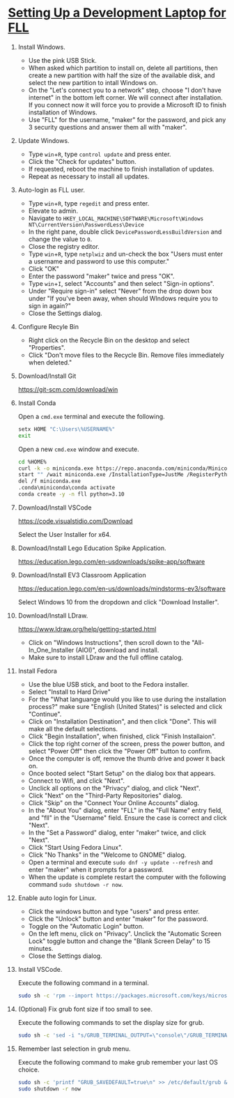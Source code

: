 # [Setting Up a Development Laptop for FLL](../README.md)

1. Install Windows.

    * Use the pink USB Stick.
    * When asked which partition to install on, delete all partitions, then create a new partition with half the size of the available disk, and select the new partition to intall Windows on.
    * On the "Let's connect you to a network" step, choose "I don't have internet" in the bottom left corner.  We will connect after installation.  If you connect now it will force you to provide a Microsoft ID to finish installation of Windows.
    * Use "FLL" for the username, "maker" for the password, and pick any 3 security questions and answer them all with "maker".

1. Update Windows.

    * Type `win`+`R`, type `control update` and press enter.
    * Click the "Check for updates" button.
    * If requested, reboot the machine to finish installation of updates.
    * Repeat as necessary to install all updates.

1. Auto-login as FLL user.

    * Type `win`+`R`, type `regedit` and press enter.
    * Elevate to admin.
    * Navigate to `HKEY_LOCAL_MACHINE\SOFTWARE\Microsoft\Windows NT\CurrentVersion\PasswordLess\Device`
    * In the right pane, double click `DevicePasswordLessBuildVersion` and change the value to `0`.
    * Close the registry editor.
    * Type `win`+`R`, type `netplwiz` and un-check the box "Users must enter a username and password to use this computer."
    * Click "OK"
    * Enter the password "maker" twice and press "OK".
    * Type `win`+`I`, select "Accounts" and then select "Sign-in options".
    * Under "Require sign-in" select "Never" from the drop down box under "If you've been away, when should WIndows require you to sign in again?"
    * Close the Settings dialog.

1. Configure Recyle Bin

    * Right click on the Recycle Bin on the desktop and select "Properties".
    * Click "Don't move files to the Recycle Bin.  Remove files immediately when deleted."

1. Download/Install Git

    <https://git-scm.com/download/win>

1. Install Conda

    Open a `cmd.exe` terminal and execute the following.

    ```bash
    setx HOME "C:\Users\%USERNAME%"
    exit
    ```

    Open a new `cmd.exe` window and execute.

    ```bash
    cd %HOME%
    curl -k -o miniconda.exe https://repo.anaconda.com/miniconda/Miniconda3-py310_23.1.0-1-Windows-x86_64.exe
    start "" /wait miniconda.exe /InstallationType=JustMe /RegisterPython=0 /S /D=%HOME%\.conda
    del /f miniconda.exe
    .conda\miniconda\conda activate
    conda create -y -n fll python=3.10
    ```

1. Download/Install VSCode

    <https://code.visualstidio.com/Download>

    Select the User Installer for x64.

1. Download/Install Lego Education Spike Application.

    <https://education.lego.com/en-usdownloads/spike-app/software>

1. Download/Install EV3 Classroom Application

    <https://education.lego.com/en-us/downloads/mindstorms-ev3/software>

    Select Windows 10 from the dropdown and click "Download Installer".

1. Download/Install LDraw.

    <https://www.ldraw.org/help/getting-started.html>

    * Click on "Windows Instructions", then scroll down to the "All-In_One_Installer (AIOI)", download and install.
    * Make sure to install LDraw and the full offline catalog.

1. Install Fedora

    * Use the blue USB stick, and boot to the Fedora installer.
    * Select "Install to Hard Drive"
    * For the "What languange would you like to use during the installation process?" make sure "English (United States)" is selected and click "Continue".
    * Click on "Installation Destination", and then click "Done".  This will make all the default selections.
    * Click "Begin Installation", when finished, click "Finish Installaion".
    * Click the top right corner of the screen, press the power button, and select "Power Off" then click the "Power Off" button to confirm.
    * Once the computer is off, remove the thumb drive and power it back on.
    * Once booted select "Start Setup" on the dialog box that appears.
    * Connect to Wifi, and click "Next".
    * Unclick all options on the "Privacy" dialog, and click "Next".
    * Click "Next" on the "Third-Party Repositories" dialog.
    * Click "Skip" on the "Connect Your Online Accounts" dialog.
    * In the "About You" dialog, enter "FLL" in the "Full Name" entry field, and "fll" in the "Username" field.  Ensure the case is correct and click "Next".
    * In the "Set a Password" dialog, enter "maker" twice, and click "Next".
    * Click "Start Using Fedora Linux".
    * Click "No Thanks" in the "Welcome to GNOME" dialog.
    * Open a terminal and execute `sudo dnf -y update --refresh` and enter "maker" when it prompts for a password.
    * When the update is complete restart the computer with the following command `sudo shutdown -r now`.

1. Enable auto login for Linux.

    * Click the windows button and type "users" and press enter.
    * Click the "Unlock" button and enter "maker" for the password.
    * Toggle on the "Automatic Login" button.
    * On the left menu, click on "Privacy".  Unclick the "Automatic Screen Lock" toggle button and change the "Blank Screen Delay" to 15 minutes.
    * Close the Settings dialog.

1. Install VSCode.

    Execute the following command in a terminal.

    ```bash
    sudo sh -c 'rpm --import https://packages.microsoft.com/keys/microsoft.asc && echo -e "[code]\nname=Visual Studio Code\nbaseurl=https://packages.microsoft.com/yumrepos/vscode\nenabled=1\ngpgcheck=1\ngpgkey=https://packages.microsoft.com/keys/microsoft.asc" > /etc/yum.repos.d/vscode.repo && dnf -y install code'
    ```

1. (Optional) Fix grub font size if too small to see.

    Execute the following commands to set the display size for grub.

    ```bash
    sudo sh -c 'sed -i "s/GRUB_TERMINAL_OUTPUT=\"console\"/GRUB_TERMINAL_OUTPUT=\"gfxterm\"/" /etc/default/grub && printf "GRUB_GFXMODE=800x600\n" >> /etc/default/grub'
    ```

1. Remember last selection in grub menu.

    Execute the following command to make grub remember your last OS choice.

    ```bash
    sudo sh -c 'printf "GRUB_SAVEDEFAULT=true\n" >> /etc/default/grub && grub2-mkconfig -o "$(readlink -e /etc/grub2.cfg)"'
    sudo shutdown -r now
    ```
